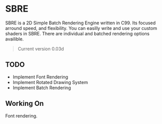 # SBRE

 SBRE is a 2D Simple Batch Rendering Engine written in C99. Its focused arround speed, and flexibility. 
 You can easilly write and use your custom shaders in SBRE. There are individual and batched rendering
 options availible.

 > Current version 0.03d

## TODO

- Implement Font Rendering
- Implement Rotated Drawing System
- Implement Batch Rendering

## Working On

Font rendering.